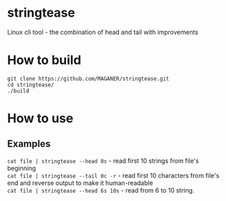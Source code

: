 # stringtease
Linux cli tool - the combination of head and tail with improvements

# How to build
```
git clone https://github.com/MAGANER/stringtease.git
cd stringtease/
./build
```

# How to use
## Examples 
```cat file | stringtease --head 0s```    - read first 10 strings from file's beginning<br>
```cat file | stringtease --tail 0c -r``` - read first 10 characters from file's end and reverse output to make it human-readable<br>
```cat file | stringtease --head 6s 10s``` - read from 6 to 10 string.
